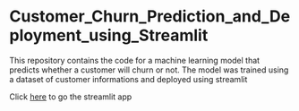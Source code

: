 # Customer_Churn_Prediction_and_Deployment_using_Streamlit
This repository contains the code for a machine learning model that predicts whether a customer will churn or not. The model was trained using a dataset of customer informations and deployed using streamlit

Click [here](https://github.com/onafuye12/Customer_Churn_Prediction_and_Deployment_using_Streamlit) to go the streamlit app
